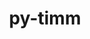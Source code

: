 ---
title: "py-timm"
layout: cache
categories: [package, develop]
meta: {"compilers": ["apple-clang@=16.0.0", "gcc@=13.2.0"], "num_specs": 106, "num_specs_by_stack": {"ml-darwin-aarch64-mps": 21, "ml-linux-aarch64-cpu": 18, "ml-linux-aarch64-cuda": 19, "ml-linux-x86_64-cpu": 20, "ml-linux-x86_64-cuda": 22, "root": 106}, "oss": ["sequoia", "ubuntu24.04"], "platforms": ["darwin", "linux"], "stacks": ["ml-darwin-aarch64-mps", "ml-linux-aarch64-cpu", "ml-linux-aarch64-cuda", "ml-linux-x86_64-cpu", "ml-linux-x86_64-cuda", "root"], "targets": ["aarch64", "x86_64_v3"], "versions": ["1.0.15"]}
spec_details: [{"compiler": "gcc@=13.2.0", "hash": "24p3wkgqyg7aejoemulrfikdxmbydtts", "os": "ubuntu24.04", "platform": "linux", "size": "-", "stacks": ["ml-linux-aarch64-cuda", "root"], "target": "aarch64", "variants": ["build_system=python_pip"], "versions": ["1.0.15"]}, {"compiler": "apple-clang@=16.0.0", "hash": "2mkzelzbadb3nbrzv27sv6bpuu6uqmku", "os": "sequoia", "platform": "darwin", "size": "-", "stacks": ["ml-darwin-aarch64-mps", "root"], "target": "aarch64", "variants": ["build_system=python_pip"], "versions": ["1.0.15"]}, {"compiler": "gcc@=13.2.0", "hash": "33qjv75tis2h5bg4cms6dapturlkhvly", "os": "ubuntu24.04", "platform": "linux", "size": "-", "stacks": ["ml-linux-x86_64-cpu", "root"], "target": "x86_64_v3", "variants": ["build_system=python_pip"], "versions": ["1.0.15"]}, {"compiler": "gcc@=13.2.0", "hash": "3bu6qjkz5pswt6kwjson6il4wlthnef4", "os": "ubuntu24.04", "platform": "linux", "size": "-", "stacks": ["ml-linux-x86_64-cuda", "root"], "target": "x86_64_v3", "variants": ["build_system=python_pip"], "versions": ["1.0.15"]}, {"compiler": "apple-clang@=16.0.0", "hash": "3ljij3llvaszjn6w32l74mltqgpsagai", "os": "sequoia", "platform": "darwin", "size": "-", "stacks": ["ml-darwin-aarch64-mps", "root"], "target": "aarch64", "variants": ["build_system=python_pip"], "versions": ["1.0.15"]}, {"compiler": "gcc@=13.2.0", "hash": "3m6i4eqxpwbbtodjsx3e5lv35xlulrni", "os": "ubuntu24.04", "platform": "linux", "size": "-", "stacks": ["ml-linux-x86_64-cpu", "root"], "target": "x86_64_v3", "variants": ["build_system=python_pip"], "versions": ["1.0.15"]}, {"compiler": "gcc@=13.2.0", "hash": "3nfvxtk37prfhygswy4457nuwlvqhaqq", "os": "ubuntu24.04", "platform": "linux", "size": "-", "stacks": ["ml-linux-aarch64-cpu", "root"], "target": "aarch64", "variants": ["build_system=python_pip"], "versions": ["1.0.15"]}, {"compiler": "gcc@=13.2.0", "hash": "3u3zhneyud5yvq7mse3zmejf5qip5sis", "os": "ubuntu24.04", "platform": "linux", "size": "-", "stacks": ["ml-linux-aarch64-cpu", "root"], "target": "aarch64", "variants": ["build_system=python_pip"], "versions": ["1.0.15"]}, {"compiler": "gcc@=13.2.0", "hash": "4gittphsmruwssn4ix7xzeaingfsfsbx", "os": "ubuntu24.04", "platform": "linux", "size": "-", "stacks": ["ml-linux-aarch64-cpu", "root"], "target": "aarch64", "variants": ["build_system=python_pip"], "versions": ["1.0.15"]}, {"compiler": "gcc@=13.2.0", "hash": "4rqzvbnlwpx4rvfec2ubdfgfkiq7xp2d", "os": "ubuntu24.04", "platform": "linux", "size": "-", "stacks": ["ml-linux-x86_64-cpu", "root"], "target": "x86_64_v3", "variants": ["build_system=python_pip"], "versions": ["1.0.15"]}, {"compiler": "apple-clang@=16.0.0", "hash": "5ukmojs5dtjlebzh4dp2prffl4acnih2", "os": "sequoia", "platform": "darwin", "size": "-", "stacks": ["ml-darwin-aarch64-mps", "root"], "target": "aarch64", "variants": ["build_system=python_pip"], "versions": ["1.0.15"]}, {"compiler": "gcc@=13.2.0", "hash": "5xf4kq3c7n2yfsmicls233izwkh3srkg", "os": "ubuntu24.04", "platform": "linux", "size": "-", "stacks": ["ml-linux-x86_64-cuda", "root"], "target": "x86_64_v3", "variants": ["build_system=python_pip"], "versions": ["1.0.15"]}, {"compiler": "gcc@=13.2.0", "hash": "6kiutgofoyntrmycrsxcliwijfovndz5", "os": "ubuntu24.04", "platform": "linux", "size": "-", "stacks": ["ml-linux-x86_64-cpu", "root"], "target": "x86_64_v3", "variants": ["build_system=python_pip"], "versions": ["1.0.15"]}, {"compiler": "gcc@=13.2.0", "hash": "7eohc3ftq6hgllgkcyamixtus3lgoqdu", "os": "ubuntu24.04", "platform": "linux", "size": "-", "stacks": ["ml-linux-x86_64-cpu", "root"], "target": "x86_64_v3", "variants": ["build_system=python_pip"], "versions": ["1.0.15"]}, {"compiler": "gcc@=13.2.0", "hash": "7oa5x4h4ohujwxyw2fh3kwu5y4ganmf5", "os": "ubuntu24.04", "platform": "linux", "size": "-", "stacks": ["ml-linux-x86_64-cpu", "root"], "target": "x86_64_v3", "variants": ["build_system=python_pip"], "versions": ["1.0.15"]}, {"compiler": "gcc@=13.2.0", "hash": "ac2lzrwojcduqz4rsyu3cqoulhrurxoc", "os": "ubuntu24.04", "platform": "linux", "size": "-", "stacks": ["ml-linux-aarch64-cuda", "root"], "target": "aarch64", "variants": ["build_system=python_pip"], "versions": ["1.0.15"]}, {"compiler": "gcc@=13.2.0", "hash": "acnibgxr7mvetp6h2kcq3bb6yg4s4moz", "os": "ubuntu24.04", "platform": "linux", "size": "-", "stacks": ["ml-linux-x86_64-cuda", "root"], "target": "x86_64_v3", "variants": ["build_system=python_pip"], "versions": ["1.0.15"]}, {"compiler": "gcc@=13.2.0", "hash": "aocpmfhcrzpjoum2yed5j5ak2btq7wqr", "os": "ubuntu24.04", "platform": "linux", "size": "-", "stacks": ["ml-linux-aarch64-cuda", "root"], "target": "aarch64", "variants": ["build_system=python_pip"], "versions": ["1.0.15"]}, {"compiler": "gcc@=13.2.0", "hash": "auoacif7pm55erzxe4l3ulw76rydxiis", "os": "ubuntu24.04", "platform": "linux", "size": "-", "stacks": ["ml-linux-x86_64-cuda", "root"], "target": "x86_64_v3", "variants": ["build_system=python_pip"], "versions": ["1.0.15"]}, {"compiler": "gcc@=13.2.0", "hash": "axfkfrgk6nrsbp5kgba7acl2dph6fael", "os": "ubuntu24.04", "platform": "linux", "size": "-", "stacks": ["ml-linux-aarch64-cpu", "root"], "target": "aarch64", "variants": ["build_system=python_pip"], "versions": ["1.0.15"]}, {"compiler": "gcc@=13.2.0", "hash": "ba2agfrwlersyk5vwitlto6tfc7t2vvb", "os": "ubuntu24.04", "platform": "linux", "size": "-", "stacks": ["ml-linux-x86_64-cpu", "root"], "target": "x86_64_v3", "variants": ["build_system=python_pip"], "versions": ["1.0.15"]}, {"compiler": "gcc@=13.2.0", "hash": "bqmpplqeuau7xkcox6nko4o2mglc4aw5", "os": "ubuntu24.04", "platform": "linux", "size": "-", "stacks": ["ml-linux-aarch64-cuda", "root"], "target": "aarch64", "variants": ["build_system=python_pip"], "versions": ["1.0.15"]}, {"compiler": "gcc@=13.2.0", "hash": "cizbpu465t3hypkp7eq4mr2ezyqel4xg", "os": "ubuntu24.04", "platform": "linux", "size": "-", "stacks": ["ml-linux-aarch64-cuda", "root"], "target": "aarch64", "variants": ["build_system=python_pip"], "versions": ["1.0.15"]}, {"compiler": "gcc@=13.2.0", "hash": "cskswpeeukzdx2gxe57d57ryw3qgritr", "os": "ubuntu24.04", "platform": "linux", "size": "-", "stacks": ["ml-linux-x86_64-cpu", "root"], "target": "x86_64_v3", "variants": ["build_system=python_pip"], "versions": ["1.0.15"]}, {"compiler": "gcc@=13.2.0", "hash": "d3kmo7vabcnz4viatzatguxgmibv2aee", "os": "ubuntu24.04", "platform": "linux", "size": "-", "stacks": ["ml-linux-x86_64-cuda", "root"], "target": "x86_64_v3", "variants": ["build_system=python_pip"], "versions": ["1.0.15"]}, {"compiler": "gcc@=13.2.0", "hash": "dare2qwep3qebda7urdyl76fnsgyhe5g", "os": "ubuntu24.04", "platform": "linux", "size": "-", "stacks": ["ml-linux-x86_64-cpu", "root"], "target": "x86_64_v3", "variants": ["build_system=python_pip"], "versions": ["1.0.15"]}, {"compiler": "gcc@=13.2.0", "hash": "dcvkedeadbv4pdhjvaik3lwhb2nrh7kd", "os": "ubuntu24.04", "platform": "linux", "size": "-", "stacks": ["ml-linux-aarch64-cpu", "root"], "target": "aarch64", "variants": ["build_system=python_pip"], "versions": ["1.0.15"]}, {"compiler": "gcc@=13.2.0", "hash": "dmkacqeuotuxjkinrt2socnbvj7jkwxe", "os": "ubuntu24.04", "platform": "linux", "size": "-", "stacks": ["ml-linux-x86_64-cuda", "root"], "target": "x86_64_v3", "variants": ["build_system=python_pip"], "versions": ["1.0.15"]}, {"compiler": "gcc@=13.2.0", "hash": "e7s2atadgdsgkum6x33ztk72q4teahmk", "os": "ubuntu24.04", "platform": "linux", "size": "-", "stacks": ["ml-linux-x86_64-cpu", "root"], "target": "x86_64_v3", "variants": ["build_system=python_pip"], "versions": ["1.0.15"]}, {"compiler": "gcc@=13.2.0", "hash": "erin4s4pmoodj2wsxakhtazqbqivegw4", "os": "ubuntu24.04", "platform": "linux", "size": "-", "stacks": ["ml-linux-x86_64-cuda", "root"], "target": "x86_64_v3", "variants": ["build_system=python_pip"], "versions": ["1.0.15"]}, {"compiler": "gcc@=13.2.0", "hash": "exrdcvm2dd5kgczkaiaquu7clxwjiqqy", "os": "ubuntu24.04", "platform": "linux", "size": "-", "stacks": ["ml-linux-x86_64-cuda", "root"], "target": "x86_64_v3", "variants": ["build_system=python_pip"], "versions": ["1.0.15"]}, {"compiler": "gcc@=13.2.0", "hash": "f6tygzp6aietdh2gvmsarnwycemlfhhc", "os": "ubuntu24.04", "platform": "linux", "size": "-", "stacks": ["ml-linux-x86_64-cpu", "root"], "target": "x86_64_v3", "variants": ["build_system=python_pip"], "versions": ["1.0.15"]}, {"compiler": "gcc@=13.2.0", "hash": "fbnmkhpj7jmfvv24awbhto335onmzvfj", "os": "ubuntu24.04", "platform": "linux", "size": "-", "stacks": ["ml-linux-aarch64-cpu", "root"], "target": "aarch64", "variants": ["build_system=python_pip"], "versions": ["1.0.15"]}, {"compiler": "apple-clang@=16.0.0", "hash": "fmfv4ctclthgdt3ijhp3t4czybwtqs5u", "os": "sequoia", "platform": "darwin", "size": "-", "stacks": ["ml-darwin-aarch64-mps", "root"], "target": "aarch64", "variants": ["build_system=python_pip"], "versions": ["1.0.15"]}, {"compiler": "gcc@=13.2.0", "hash": "fwywaouoety72eyy62mjnl5narxfja7y", "os": "ubuntu24.04", "platform": "linux", "size": "-", "stacks": ["ml-linux-x86_64-cuda", "root"], "target": "x86_64_v3", "variants": ["build_system=python_pip"], "versions": ["1.0.15"]}, {"compiler": "gcc@=13.2.0", "hash": "gacatwdsskgwiz2ljouk2wul5uipj5yt", "os": "ubuntu24.04", "platform": "linux", "size": "-", "stacks": ["ml-linux-x86_64-cuda", "root"], "target": "x86_64_v3", "variants": ["build_system=python_pip"], "versions": ["1.0.15"]}, {"compiler": "apple-clang@=16.0.0", "hash": "gjplijdbsdmawucv5sgay2owg5ijahcg", "os": "sequoia", "platform": "darwin", "size": "-", "stacks": ["ml-darwin-aarch64-mps", "root"], "target": "aarch64", "variants": ["build_system=python_pip"], "versions": ["1.0.15"]}, {"compiler": "apple-clang@=16.0.0", "hash": "gngxkx6yfqfspog47qt5nbscbn746gb7", "os": "sequoia", "platform": "darwin", "size": "-", "stacks": ["ml-darwin-aarch64-mps", "root"], "target": "aarch64", "variants": ["build_system=python_pip"], "versions": ["1.0.15"]}, {"compiler": "gcc@=13.2.0", "hash": "gspnytlttefczfi5nvdwdnxggsmb4yvs", "os": "ubuntu24.04", "platform": "linux", "size": "-", "stacks": ["ml-linux-aarch64-cuda", "root"], "target": "aarch64", "variants": ["build_system=python_pip"], "versions": ["1.0.15"]}, {"compiler": "gcc@=13.2.0", "hash": "hbd5acbxvrjnre7w53muowhk7pgq3wzr", "os": "ubuntu24.04", "platform": "linux", "size": "-", "stacks": ["ml-linux-aarch64-cpu", "root"], "target": "aarch64", "variants": ["build_system=python_pip"], "versions": ["1.0.15"]}, {"compiler": "gcc@=13.2.0", "hash": "i5edfsjpt7sbnq7qv6lheravhc5mtlyh", "os": "ubuntu24.04", "platform": "linux", "size": "-", "stacks": ["ml-linux-x86_64-cpu", "root"], "target": "x86_64_v3", "variants": ["build_system=python_pip"], "versions": ["1.0.15"]}, {"compiler": "gcc@=13.2.0", "hash": "i6jxnqbfoht5x5iag5bbet4glu2rhpsr", "os": "ubuntu24.04", "platform": "linux", "size": "-", "stacks": ["ml-linux-aarch64-cpu", "root"], "target": "aarch64", "variants": ["build_system=python_pip"], "versions": ["1.0.15"]}, {"compiler": "gcc@=13.2.0", "hash": "ioqmqsklg54hcq6zkyzjkir4p65p4gb5", "os": "ubuntu24.04", "platform": "linux", "size": "-", "stacks": ["ml-linux-aarch64-cuda", "root"], "target": "aarch64", "variants": ["build_system=python_pip"], "versions": ["1.0.15"]}, {"compiler": "gcc@=13.2.0", "hash": "it6ym7zbcfvgwagvud6vvysp3unidv7p", "os": "ubuntu24.04", "platform": "linux", "size": "-", "stacks": ["ml-linux-x86_64-cuda", "root"], "target": "x86_64_v3", "variants": ["build_system=python_pip"], "versions": ["1.0.15"]}, {"compiler": "gcc@=13.2.0", "hash": "jkn3wrp6s7ffv5qsklagiwkyy6boo4vr", "os": "ubuntu24.04", "platform": "linux", "size": "-", "stacks": ["ml-linux-x86_64-cpu", "root"], "target": "x86_64_v3", "variants": ["build_system=python_pip"], "versions": ["1.0.15"]}, {"compiler": "gcc@=13.2.0", "hash": "jtojek2whyhlwttmdxv7kzsir4e5qugq", "os": "ubuntu24.04", "platform": "linux", "size": "-", "stacks": ["ml-linux-aarch64-cuda", "root"], "target": "aarch64", "variants": ["build_system=python_pip"], "versions": ["1.0.15"]}, {"compiler": "gcc@=13.2.0", "hash": "jusyxcags3ks64nksyu23tn5gadyigrf", "os": "ubuntu24.04", "platform": "linux", "size": "-", "stacks": ["root"], "target": "aarch64", "variants": ["build_system=python_pip"], "versions": ["1.0.15"]}, {"compiler": "gcc@=13.2.0", "hash": "jv42r2mmyomivgw447j24kexfx3cjs32", "os": "ubuntu24.04", "platform": "linux", "size": "-", "stacks": ["ml-linux-x86_64-cpu", "root"], "target": "x86_64_v3", "variants": ["build_system=python_pip"], "versions": ["1.0.15"]}, {"compiler": "gcc@=13.2.0", "hash": "jxolmwxlhbo6qyfh42zl5z2623hu2ptu", "os": "ubuntu24.04", "platform": "linux", "size": "-", "stacks": ["ml-linux-aarch64-cuda", "root"], "target": "aarch64", "variants": ["build_system=python_pip"], "versions": ["1.0.15"]}, {"compiler": "apple-clang@=16.0.0", "hash": "k75wxzxr3idrgfay7s4ra57ickfidext", "os": "sequoia", "platform": "darwin", "size": "-", "stacks": ["ml-darwin-aarch64-mps", "root"], "target": "aarch64", "variants": ["build_system=python_pip"], "versions": ["1.0.15"]}, {"compiler": "gcc@=13.2.0", "hash": "kcbkgczumller7rkoghwttezmqm7jz6f", "os": "ubuntu24.04", "platform": "linux", "size": "-", "stacks": ["ml-linux-aarch64-cpu", "root"], "target": "aarch64", "variants": ["build_system=python_pip"], "versions": ["1.0.15"]}, {"compiler": "apple-clang@=16.0.0", "hash": "kd2hlmundpngn4uhr5yplcdzg3nls22e", "os": "sequoia", "platform": "darwin", "size": "-", "stacks": ["ml-darwin-aarch64-mps", "root"], "target": "aarch64", "variants": ["build_system=python_pip"], "versions": ["1.0.15"]}, {"compiler": "gcc@=13.2.0", "hash": "kfgpggqtxg5o4qhfqhzwrbtxfgmlxlke", "os": "ubuntu24.04", "platform": "linux", "size": "-", "stacks": ["ml-linux-aarch64-cuda", "root"], "target": "aarch64", "variants": ["build_system=python_pip"], "versions": ["1.0.15"]}, {"compiler": "apple-clang@=16.0.0", "hash": "kgzfhxvv7pgqrmhgszhh2szggbuft2q6", "os": "sequoia", "platform": "darwin", "size": "-", "stacks": ["ml-darwin-aarch64-mps", "root"], "target": "aarch64", "variants": ["build_system=python_pip"], "versions": ["1.0.15"]}, {"compiler": "gcc@=13.2.0", "hash": "lbxb3pxr7ioloypdml77kzvgeu4swd42", "os": "ubuntu24.04", "platform": "linux", "size": "-", "stacks": ["ml-linux-x86_64-cpu", "root"], "target": "x86_64_v3", "variants": ["build_system=python_pip"], "versions": ["1.0.15"]}, {"compiler": "apple-clang@=16.0.0", "hash": "ljwc7w44wu4qjww255jzend45kun2eqd", "os": "sequoia", "platform": "darwin", "size": "-", "stacks": ["ml-darwin-aarch64-mps", "root"], "target": "aarch64", "variants": ["build_system=python_pip"], "versions": ["1.0.15"]}, {"compiler": "gcc@=13.2.0", "hash": "mjdifn655sqwae24ncgsyzcxan3h2gzg", "os": "ubuntu24.04", "platform": "linux", "size": "-", "stacks": ["ml-linux-aarch64-cuda", "root"], "target": "aarch64", "variants": ["build_system=python_pip"], "versions": ["1.0.15"]}, {"compiler": "gcc@=13.2.0", "hash": "mq7y7uwxgkpw5weclbzv5ygox3ibbdq5", "os": "ubuntu24.04", "platform": "linux", "size": "-", "stacks": ["ml-linux-aarch64-cpu", "root"], "target": "aarch64", "variants": ["build_system=python_pip"], "versions": ["1.0.15"]}, {"compiler": "gcc@=13.2.0", "hash": "mqruvolqmv7xkhvgbzgtzrq6bzivwxug", "os": "ubuntu24.04", "platform": "linux", "size": "-", "stacks": ["ml-linux-aarch64-cpu", "root"], "target": "aarch64", "variants": ["build_system=python_pip"], "versions": ["1.0.15"]}, {"compiler": "gcc@=13.2.0", "hash": "n46wq7n3pjkkrvmz2y6gowyu5wpso2ps", "os": "ubuntu24.04", "platform": "linux", "size": "-", "stacks": ["ml-linux-aarch64-cpu", "root"], "target": "aarch64", "variants": ["build_system=python_pip"], "versions": ["1.0.15"]}, {"compiler": "apple-clang@=16.0.0", "hash": "nc6nanrq6bejkwdowusqmpqxod6uuyut", "os": "sequoia", "platform": "darwin", "size": "-", "stacks": ["ml-darwin-aarch64-mps", "root"], "target": "aarch64", "variants": ["build_system=python_pip"], "versions": ["1.0.15"]}, {"compiler": "apple-clang@=16.0.0", "hash": "nnyrsv7b6d7xwrd4hblvc4yml4zuiu7u", "os": "sequoia", "platform": "darwin", "size": "-", "stacks": ["ml-darwin-aarch64-mps", "root"], "target": "aarch64", "variants": ["build_system=python_pip"], "versions": ["1.0.15"]}, {"compiler": "gcc@=13.2.0", "hash": "nqv47m4p5eapc22mxoq24xrk6sam5yih", "os": "ubuntu24.04", "platform": "linux", "size": "-", "stacks": ["ml-linux-aarch64-cpu", "root"], "target": "aarch64", "variants": ["build_system=python_pip"], "versions": ["1.0.15"]}, {"compiler": "apple-clang@=16.0.0", "hash": "o226lkdiceqqmczrpaf7zexbrwzciyvr", "os": "sequoia", "platform": "darwin", "size": "-", "stacks": ["ml-darwin-aarch64-mps", "root"], "target": "aarch64", "variants": ["build_system=python_pip"], "versions": ["1.0.15"]}, {"compiler": "gcc@=13.2.0", "hash": "o3o55qhyw4aqfk4l3fpf2ejwqno2e6aq", "os": "ubuntu24.04", "platform": "linux", "size": "-", "stacks": ["ml-linux-x86_64-cuda", "root"], "target": "x86_64_v3", "variants": ["build_system=python_pip"], "versions": ["1.0.15"]}, {"compiler": "gcc@=13.2.0", "hash": "o66e3423vifmyp5x33p6i7r2qxxggmxv", "os": "ubuntu24.04", "platform": "linux", "size": "-", "stacks": ["ml-linux-aarch64-cpu", "root"], "target": "aarch64", "variants": ["build_system=python_pip"], "versions": ["1.0.15"]}, {"compiler": "gcc@=13.2.0", "hash": "o7d34xvzh44huxcgf3ztv6kc6cjokteb", "os": "ubuntu24.04", "platform": "linux", "size": "-", "stacks": ["ml-linux-x86_64-cuda", "root"], "target": "x86_64_v3", "variants": ["build_system=python_pip"], "versions": ["1.0.15"]}, {"compiler": "gcc@=13.2.0", "hash": "oflk4uhwgpdyy34cazehe7zhmzpn4xvd", "os": "ubuntu24.04", "platform": "linux", "size": "-", "stacks": ["ml-linux-x86_64-cpu", "root"], "target": "x86_64_v3", "variants": ["build_system=python_pip"], "versions": ["1.0.15"]}, {"compiler": "gcc@=13.2.0", "hash": "pa75x7sf5gv74qvkh4xyiut5c55kozi6", "os": "ubuntu24.04", "platform": "linux", "size": "-", "stacks": ["ml-linux-aarch64-cpu", "root"], "target": "aarch64", "variants": ["build_system=python_pip"], "versions": ["1.0.15"]}, {"compiler": "gcc@=13.2.0", "hash": "pdb6cv5ygmm5um4dttz7glknn7ic5uh2", "os": "ubuntu24.04", "platform": "linux", "size": "-", "stacks": ["ml-linux-aarch64-cuda", "root"], "target": "aarch64", "variants": ["build_system=python_pip"], "versions": ["1.0.15"]}, {"compiler": "gcc@=13.2.0", "hash": "pekdq2zptz7btdvfidrpuhojnx3pxdc3", "os": "ubuntu24.04", "platform": "linux", "size": "-", "stacks": ["ml-linux-x86_64-cpu", "root"], "target": "x86_64_v3", "variants": ["build_system=python_pip"], "versions": ["1.0.15"]}, {"compiler": "gcc@=13.2.0", "hash": "pengd6m43ax6r6tdfbmalek4gukv47pw", "os": "ubuntu24.04", "platform": "linux", "size": "-", "stacks": ["ml-linux-x86_64-cuda", "root"], "target": "x86_64_v3", "variants": ["build_system=python_pip"], "versions": ["1.0.15"]}, {"compiler": "apple-clang@=16.0.0", "hash": "psiykgijarnzoxdyvdbna5fnms7uflae", "os": "sequoia", "platform": "darwin", "size": "-", "stacks": ["ml-darwin-aarch64-mps", "root"], "target": "aarch64", "variants": ["build_system=python_pip"], "versions": ["1.0.15"]}, {"compiler": "gcc@=13.2.0", "hash": "q623vulmrikqmf2i27mjrde4fw46uqud", "os": "ubuntu24.04", "platform": "linux", "size": "-", "stacks": ["root"], "target": "aarch64", "variants": ["build_system=python_pip"], "versions": ["1.0.15"]}, {"compiler": "apple-clang@=16.0.0", "hash": "qnks4izkrhagptapiwdckiauwsybjmeq", "os": "sequoia", "platform": "darwin", "size": "-", "stacks": ["ml-darwin-aarch64-mps", "root"], "target": "aarch64", "variants": ["build_system=python_pip"], "versions": ["1.0.15"]}, {"compiler": "gcc@=13.2.0", "hash": "revfzmzy3gitbyep2ga2kcong5qepssz", "os": "ubuntu24.04", "platform": "linux", "size": "-", "stacks": ["ml-linux-x86_64-cuda", "root"], "target": "x86_64_v3", "variants": ["build_system=python_pip"], "versions": ["1.0.15"]}, {"compiler": "gcc@=13.2.0", "hash": "robwy3iphdiue6y2hwx25py2abtieofk", "os": "ubuntu24.04", "platform": "linux", "size": "-", "stacks": ["ml-linux-aarch64-cpu", "root"], "target": "aarch64", "variants": ["build_system=python_pip"], "versions": ["1.0.15"]}, {"compiler": "gcc@=13.2.0", "hash": "rqsnc7uuy2egmtr4ptbocanq547bbfz4", "os": "ubuntu24.04", "platform": "linux", "size": "-", "stacks": ["ml-linux-aarch64-cuda", "root"], "target": "aarch64", "variants": ["build_system=python_pip"], "versions": ["1.0.15"]}, {"compiler": "gcc@=13.2.0", "hash": "rz65njcqgeufuk5iyg2wlkzd77xpv4tt", "os": "ubuntu24.04", "platform": "linux", "size": "-", "stacks": ["ml-linux-aarch64-cuda", "root"], "target": "aarch64", "variants": ["build_system=python_pip"], "versions": ["1.0.15"]}, {"compiler": "gcc@=13.2.0", "hash": "s4ubgcqmtdt3piyjuukbe2svt5mwrhle", "os": "ubuntu24.04", "platform": "linux", "size": "-", "stacks": ["ml-linux-aarch64-cpu", "root"], "target": "aarch64", "variants": ["build_system=python_pip"], "versions": ["1.0.15"]}, {"compiler": "gcc@=13.2.0", "hash": "s6utd42rovvcjuqptpo5crpbrmbckets", "os": "ubuntu24.04", "platform": "linux", "size": "-", "stacks": ["ml-linux-x86_64-cuda", "root"], "target": "x86_64_v3", "variants": ["build_system=python_pip"], "versions": ["1.0.15"]}, {"compiler": "gcc@=13.2.0", "hash": "sdxoxgba3lcr26xmig2gndlrs6rytsts", "os": "ubuntu24.04", "platform": "linux", "size": "-", "stacks": ["ml-linux-x86_64-cuda", "root"], "target": "x86_64_v3", "variants": ["build_system=python_pip"], "versions": ["1.0.15"]}, {"compiler": "gcc@=13.2.0", "hash": "suysu5iffv3g2fi26muupp2ncp4wi6ew", "os": "ubuntu24.04", "platform": "linux", "size": "-", "stacks": ["ml-linux-aarch64-cuda", "root"], "target": "aarch64", "variants": ["build_system=python_pip"], "versions": ["1.0.15"]}, {"compiler": "gcc@=13.2.0", "hash": "to6gkg6ldeftfse2kojeir5amu2xlvxm", "os": "ubuntu24.04", "platform": "linux", "size": "-", "stacks": ["ml-linux-x86_64-cuda", "root"], "target": "x86_64_v3", "variants": ["build_system=python_pip"], "versions": ["1.0.15"]}, {"compiler": "apple-clang@=16.0.0", "hash": "ubmxiqw3h3slwgidydclx6aoxq6ujmsh", "os": "sequoia", "platform": "darwin", "size": "-", "stacks": ["ml-darwin-aarch64-mps", "root"], "target": "aarch64", "variants": ["build_system=python_pip"], "versions": ["1.0.15"]}, {"compiler": "apple-clang@=16.0.0", "hash": "uhswiwxbj5jp43sigram2tgnuw7con7a", "os": "sequoia", "platform": "darwin", "size": "-", "stacks": ["ml-darwin-aarch64-mps", "root"], "target": "aarch64", "variants": ["build_system=python_pip"], "versions": ["1.0.15"]}, {"compiler": "apple-clang@=16.0.0", "hash": "up3yytuv6fzummxfwhy46odlx4ikewhc", "os": "sequoia", "platform": "darwin", "size": "-", "stacks": ["ml-darwin-aarch64-mps", "root"], "target": "aarch64", "variants": ["build_system=python_pip"], "versions": ["1.0.15"]}, {"compiler": "gcc@=13.2.0", "hash": "usq23lchwc7dtkflnme74uvn2ys5fko7", "os": "ubuntu24.04", "platform": "linux", "size": "-", "stacks": ["ml-linux-x86_64-cuda", "root"], "target": "x86_64_v3", "variants": ["build_system=python_pip"], "versions": ["1.0.15"]}, {"compiler": "gcc@=13.2.0", "hash": "v2o3p6rwm3vsevevhpmywutuhxzotkx5", "os": "ubuntu24.04", "platform": "linux", "size": "-", "stacks": ["ml-linux-x86_64-cuda", "root"], "target": "x86_64_v3", "variants": ["build_system=python_pip"], "versions": ["1.0.15"]}, {"compiler": "apple-clang@=16.0.0", "hash": "v53foj6ad55sr5haepruonxcsk7eilb5", "os": "sequoia", "platform": "darwin", "size": "-", "stacks": ["ml-darwin-aarch64-mps", "root"], "target": "aarch64", "variants": ["build_system=python_pip"], "versions": ["1.0.15"]}, {"compiler": "gcc@=13.2.0", "hash": "vb5jit7apjmpf2xe7vxwyevdsyusy6uy", "os": "ubuntu24.04", "platform": "linux", "size": "-", "stacks": ["ml-linux-aarch64-cpu", "root"], "target": "aarch64", "variants": ["build_system=python_pip"], "versions": ["1.0.15"]}, {"compiler": "gcc@=13.2.0", "hash": "vcd4fqbtaqmb4rwc4uuvd3dqdl76p54z", "os": "ubuntu24.04", "platform": "linux", "size": "-", "stacks": ["ml-linux-aarch64-cuda", "root"], "target": "aarch64", "variants": ["build_system=python_pip"], "versions": ["1.0.15"]}, {"compiler": "apple-clang@=16.0.0", "hash": "vlaf7cjdztqdmtq6ylmxzk4i3k5yfa45", "os": "sequoia", "platform": "darwin", "size": "-", "stacks": ["ml-darwin-aarch64-mps", "root"], "target": "aarch64", "variants": ["build_system=python_pip"], "versions": ["1.0.15"]}, {"compiler": "gcc@=13.2.0", "hash": "w4za4cjod6ttgl7cucawioyxgwbdqvu3", "os": "ubuntu24.04", "platform": "linux", "size": "-", "stacks": ["root"], "target": "aarch64", "variants": ["build_system=python_pip"], "versions": ["1.0.15"]}, {"compiler": "gcc@=13.2.0", "hash": "wjoqxkftyv75sgxtdj7oj2qd6ekk7yer", "os": "ubuntu24.04", "platform": "linux", "size": "-", "stacks": ["root"], "target": "aarch64", "variants": ["build_system=python_pip"], "versions": ["1.0.15"]}, {"compiler": "gcc@=13.2.0", "hash": "wurz5zrwow6azyaijwdi4tnok3lrapyb", "os": "ubuntu24.04", "platform": "linux", "size": "-", "stacks": ["root"], "target": "x86_64_v3", "variants": ["build_system=python_pip"], "versions": ["1.0.15"]}, {"compiler": "gcc@=13.2.0", "hash": "wxwgdyp5hcd3faip5dbqsmjkxz4xubwl", "os": "ubuntu24.04", "platform": "linux", "size": "-", "stacks": ["ml-linux-aarch64-cuda", "root"], "target": "aarch64", "variants": ["build_system=python_pip"], "versions": ["1.0.15"]}, {"compiler": "gcc@=13.2.0", "hash": "wyo3l2jvldween4cuxvbqcmyiv4o4qdm", "os": "ubuntu24.04", "platform": "linux", "size": "-", "stacks": ["ml-linux-x86_64-cpu", "root"], "target": "x86_64_v3", "variants": ["build_system=python_pip"], "versions": ["1.0.15"]}, {"compiler": "gcc@=13.2.0", "hash": "xh2hkfjsk3oyl7x2ds7mqbvfl7qrxugr", "os": "ubuntu24.04", "platform": "linux", "size": "-", "stacks": ["ml-linux-x86_64-cuda", "root"], "target": "x86_64_v3", "variants": ["build_system=python_pip"], "versions": ["1.0.15"]}, {"compiler": "gcc@=13.2.0", "hash": "xoirrmbjzrge2glozrwpz547jop5teg4", "os": "ubuntu24.04", "platform": "linux", "size": "-", "stacks": ["ml-linux-x86_64-cpu", "root"], "target": "x86_64_v3", "variants": ["build_system=python_pip"], "versions": ["1.0.15"]}, {"compiler": "gcc@=13.2.0", "hash": "y3gvkgzliwrav2pcmicirlcm2ib5mrfi", "os": "ubuntu24.04", "platform": "linux", "size": "-", "stacks": ["ml-linux-aarch64-cuda", "root"], "target": "aarch64", "variants": ["build_system=python_pip"], "versions": ["1.0.15"]}, {"compiler": "apple-clang@=16.0.0", "hash": "yhcnrnnoy6y57slf3rnkifcnkjw6u72l", "os": "sequoia", "platform": "darwin", "size": "-", "stacks": ["root"], "target": "aarch64", "variants": ["build_system=python_pip"], "versions": ["1.0.15"]}, {"compiler": "gcc@=13.2.0", "hash": "yldogchonvduoeghhp3il5gmxbe5thsi", "os": "ubuntu24.04", "platform": "linux", "size": "-", "stacks": ["ml-linux-x86_64-cpu", "root"], "target": "x86_64_v3", "variants": ["build_system=python_pip"], "versions": ["1.0.15"]}, {"compiler": "apple-clang@=16.0.0", "hash": "z3lydkwbzlsg3r5a6mr7q4xhbbdruluh", "os": "sequoia", "platform": "darwin", "size": "-", "stacks": ["ml-darwin-aarch64-mps", "root"], "target": "aarch64", "variants": ["build_system=python_pip"], "versions": ["1.0.15"]}, {"compiler": "gcc@=13.2.0", "hash": "zmy3753bqu2wqxmkaempchytgitxewqq", "os": "ubuntu24.04", "platform": "linux", "size": "-", "stacks": ["ml-linux-x86_64-cuda", "root"], "target": "x86_64_v3", "variants": ["build_system=python_pip"], "versions": ["1.0.15"]}, {"compiler": "gcc@=13.2.0", "hash": "zqieiawimepzj3xrxkbwoyxzduhe6md6", "os": "ubuntu24.04", "platform": "linux", "size": "-", "stacks": ["ml-linux-aarch64-cuda", "root"], "target": "aarch64", "variants": ["build_system=python_pip"], "versions": ["1.0.15"]}]
---